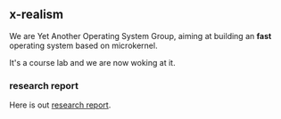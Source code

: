 ## x-realism

We are Yet Another Operating System Group, aiming at building an **fast** operating system based on microkernel.

It's a course lab and we are now woking at it.

### research report

Here is out [research report](./research).
